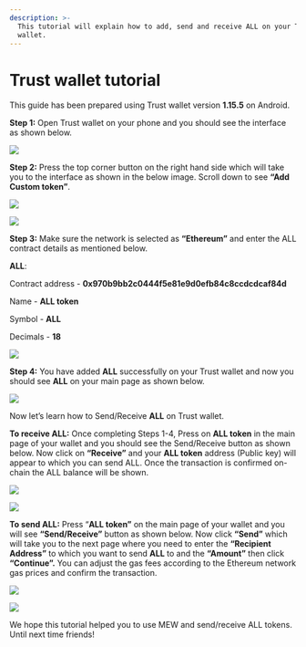 ```yaml
---
description: >-
  This tutorial will explain how to add, send and receive ALL on your Trust
  wallet.
---
```


# Trust wallet tutorial

This guide has been prepared using Trust wallet version **1.15.5** on Android. 

**Step 1:** Open Trust wallet on your phone and you should see the interface as shown below. 

![](../../.gitbook/assets/0.jpeg)

**Step 2:** Press the top corner button on the right hand side which will take you to the interface as shown in the below image. Scroll down to see **“Add Custom token”**.

![](../../.gitbook/assets/2-1.jpg)

![](../../.gitbook/assets/2-2.jpg)

**Step 3:** Make sure the network is selected as **“Ethereum”** and enter the ALL contract details as mentioned below.

**ALL**:

Contract address - **0x970b9bb2c0444f5e81e9d0efb84c8ccdcdcaf84d**

Name - **ALL token**

Symbol - **ALL**

Decimals - **18**

![](../../.gitbook/assets/3%20%281%29.jpeg)

**Step 4:** You have added **ALL** successfully on your Trust wallet and now you should see **ALL** on your main page as shown below.

![](../../.gitbook/assets/4-1.jpg)

Now let’s learn how to Send/Receive **ALL** on Trust wallet.

**To receive ALL:** Once completing Steps 1-4, Press on **ALL token** in the main page of your wallet and you should see the Send/Receive button as shown below. Now click on **“Receive”** and your **ALL token** address \(Public key\) will appear to which you can send ALL. Once the transaction is confirmed on-chain the ALL balance will be shown.

![](../../.gitbook/assets/5-1.jpg)

![](../../.gitbook/assets/5-2.jpg)

**To send ALL:** Press “**ALL token”** on the main page of your wallet and you will see **“Send/Receive”** button as shown below. Now click **“Send”** which will take you to the next page where you need to enter the **“Recipient Address”** to which you want to send **ALL** to and the **“Amount”** then click **“Continue”.** You can adjust the gas fees according to the Ethereum network gas prices and confirm the transaction.

![](../../.gitbook/assets/6-1.jpg)

![](../../.gitbook/assets/6-2.jpg)

We hope this tutorial helped you to use MEW and send/receive ALL tokens. Until next time friends!

